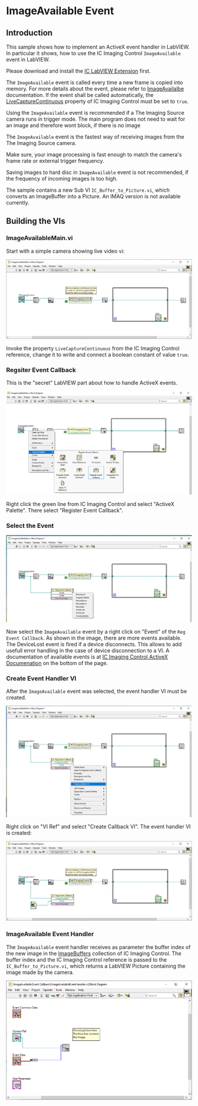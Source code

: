 # ImageAvailable Event
## Introduction
This sample shows how to implement an ActiveX event handler in LabVIEW. In particular it shows, how to use the IC Imaging Control `ImageAvailable` event in LabVIEW.

Please download and install the [IC LabVIEW Extension](https://www.theimagingsource.com/support/downloads-for-windows/extensions/icextlvi/) first.

The `ImageAvailable` event is called every time a new frame is copied into memory. For more details about the event, please refer to [ImageAvailalbe](https://www.theimagingsource.com/support/documentation/ic-imaging-control-activex/event_descICImagingControl_ImageAvailable.htm) documentation. If the event shall be called automatically, the [LiveCaptureContinuous](https://www.theimagingsource.com/support/documentation/ic-imaging-control-activex/prop_descICImagingControl_LiveCaptureContinuous.htm) property of IC Imaging Control must be set to `true`.

Using the `ImageAvailable` event is recommended if a The Imaging Source camera runs in trigger mode. The main program does not need to wait for an image and therefore wont block, if there is no image

The `ImageAvailable` event is the fastest way of receiving images from the The Imaging Source camera. 

Make sure, your image processing is fast enough to match the camera's frame rate or external trigger frequency.

Saving images to hard disc in `ImageAvailable` event is not recommended, if the frequency of incoming images is too high.

The sample contains a new Sub VI `IC_Buffer_to_Picture.vi`, which converts an ImageBuffer into a Picture. An IMAQ version is not available currently.

## Building the VIs
### ImageAvailableMain.vi
Start with a simple camera showing live video vi:

![Startup](ia-start.png)

Invoke the property `LiveCaptureContinuous` from the IC Imaging Control reference, change it to write and connect a boolean constant of value `true`.

### Regsiter Event Callback
This is the "secret" LabVIEW part about how to handle ActiveX events. 

![Register callback](ia-register-callback.png)

Right click the green line from IC Imaging Control and select "ActiveX Palette". There select "Register Event Callback".

### Select the Event
![Register callback](ia-select-event.png)

Now select the `ImageAvailable` event by a right click on "Event" of the `Reg Event Callback`. As shown in the image, there are more events available. The DeviceLost event is fired if a device disconnects. This allows to add usefull error handling in the case of device disconnection to a VI.
A documentation of available events is at [IC Imaging Control ActiveX Documenation](https://www.theimagingsource.com/support/documentation/ic-imaging-control-activex/ICImagingControl.htm) on the bottom of the page.   

### Create Event Handler VI
After the `ImageAvailable` event was selected, the event handler VI must be created.

![Create event](ia-create-event-vi.png)

Right click on "VI Ref" and select "Create Callback VI". The event handler VI is created:

![Complate main VI](ia-main-complete.png)

### ImageAvailable Event Handler
The `ImageAvailable` event handler receives as parameter the buffer index of the new image in the [ImageBuffers](https://www.theimagingsource.com/support/documentation/ic-imaging-control-activex/ImageBuffers.htm) collection of IC Imaging Control. The buffer index and the IC Imaging Control reference is passed to the `IC_Buffer_to_Picture.vi`, which returns a LabVIEW Picture containing the image made by the camera. 

![Event Handler](ia_event-handler.png)



